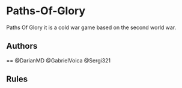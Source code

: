 # Paths-Of-Glory 
Paths Of Glory it is a cold war game based on the second world war.

## Authors
==
@DarianMD
@GabrielVoica
@Sergi321


## Rules
